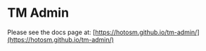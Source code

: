 # TM Admin

Please see the docs page at:
[https://hotosm.github.io/tm-admin/](https://hotosm.github.io/tm-admin/)

